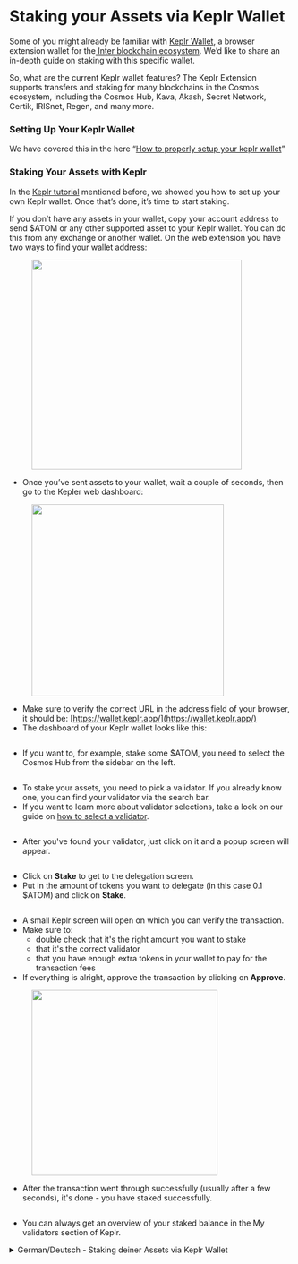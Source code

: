 # Staking your Assets via Keplr Wallet

Some of you might already be familiar with [Keplr Wallet](keplr-wallet.md), a browser extension wallet for the[ Inter blockchain ecosystem](../ibc-inter-blockchain-communication/). We’d like to share an in-depth guide on staking with this specific wallet.

So, what are the current Keplr wallet features? The Keplr Extension supports transfers and staking for many blockchains in the Cosmos ecosystem, including the Cosmos Hub, Kava, Akash, Secret Network, Certik, IRISnet, Regen, and many more.

### Setting Up Your Keplr Wallet

We have covered this in the here “[How to properly setup your keplr wallet](keplr-wallet.md)”

### Staking Your Assets with Keplr

In the [Keplr tutorial](keplr-wallet.md) mentioned before, we showed you how to set up your own Keplr wallet. Once that’s done, it’s time to start staking.&#x20;

If you don’t have any assets in your wallet, copy your account address to send $ATOM or any other supported asset to your Keplr wallet. You can do this from any exchange or another wallet. On the web extension you have two ways to find your wallet address:&#x20;

<figure><img src="../../../.gitbook/assets/image (42).png" alt="" width="375"><figcaption></figcaption></figure>

* Once you’ve sent assets to your wallet, wait a couple of seconds, then go to the Kepler web dashboard:

<figure><img src="../../../.gitbook/assets/image (43).png" alt="" width="343"><figcaption></figcaption></figure>

* Make sure to verify the correct URL in the address field of your browser, it should be: [https://wallet.keplr.app/](https://wallet.keplr.app/)
* The dashboard of your Keplr wallet looks like this:

<figure><img src="../../../.gitbook/assets/image (44).png" alt=""><figcaption></figcaption></figure>

&#x20;

* If you want to, for example, stake some $ATOM, you need to select the Cosmos Hub from the sidebar on the left.

<figure><img src="../../../.gitbook/assets/image (45).png" alt=""><figcaption></figcaption></figure>

&#x20;

* To stake your assets, you need to pick a validator. If you already know one, you can find your validator via the search bar.&#x20;
* If you want to learn more about validator selections, take a look on our guide on [how to select a validator](../participation-in-cosmos-governance/choosing-a-validator.md).

<figure><img src="../../../.gitbook/assets/image (50).png" alt=""><figcaption></figcaption></figure>



* After you've found your validator, just click on it and a popup screen will appear.

<figure><img src="../../../.gitbook/assets/image (46).png" alt=""><figcaption></figcaption></figure>



* Click on **Stake** to get to the delegation screen.
* Put in the amount of tokens you want to delegate (in this case 0.1 $ATOM) and click on **Stake**.

<figure><img src="../../../.gitbook/assets/image (47).png" alt=""><figcaption></figcaption></figure>

* A small Keplr screen will open on which you can verify the transaction.
* Make sure to:
  * double check that it's the right amount you want to stake&#x20;
  * that it's the correct validator
  * that you have enough extra tokens in your wallet to pay for the transaction fees
* If everything is alright, approve the transaction by clicking on **Approve**.

<figure><img src="../../../.gitbook/assets/image (48).png" alt="" width="332"><figcaption></figcaption></figure>

* After the transaction went through successfully (usually after a few seconds), it's done - you have staked successfully.

<figure><img src="../../../.gitbook/assets/image (49).png" alt=""><figcaption></figcaption></figure>

* You can always get an overview of your staked balance in the My validators section of Keplr.



<details>

<summary>German/Deutsch - Staking deiner Assets via Keplr Wallet</summary>

Einige sind vielleicht schon mit der Keplr Wallet vertraut, einer Browser-Erweiterung für das Inter-Blockchain-Ökosystem. An dieser Stelle möchten wir dir eine ausführliche Anleitung zum Staking mit dieser speziellen Wallet geben.&#x20;

Was sind die aktuellen Funktionen der Keplr-Wallet? Die Keplr-Erweiterung unterstützt Transfers und Staking für viele Blockchains im Cosmos-Ökosystem, darunter Cosmos Hub, Kava, Akash, Secret Network, Certik, IRISnet, Regen und viele mehr.

### Einrichtung deiner Keplr Wallet

Falls du dies noch nicht getan hast, kannst du mehr über das Einrichten deiner Keplr Wallet im Artikel errfahren.

### Staking deiner Assets mit Keplr

Im bereits erwähnten Keplr-Tutorial haben wir dir gezeigt, wie du deine eigene Keplr-Wallet einrichten kannst. Sobald das erledigt ist, ist die Zeit gekommen, mit dem Staking zu beginnen.

Wenn du noch keine Assets in deiner Wallet hast, kopiere erstmal deine Walletadresse, um $ATOM oder ein anderes unterstütztes Asset an deine Keplr-Wallet zu senden. Du kannst das von jeder Börse oder einer anderen Wallet aus tun. In der Web-Erweiterung hast du zwei Möglichkeiten, deine Wallet-Adresse zu finden:

<img src="../../../.gitbook/assets/image (42).png" alt="" data-size="original">

* Sobald du Guthaben an deine Wallet gesendet hast, warte ein paar Sekunden und gehe dann zum Kepler Web-Dashboard:

<img src="../../../.gitbook/assets/image (43).png" alt="" data-size="original">

* Vergewisser dich, dass die URL im Adressfeld deines Browsers korrekt ist. Sie sollte lauten: [https://wallet.keplr.app/](https://wallet.keplr.app/)
* Das Dashboard Ihrer Keplr-Brieftasche sieht wie folgt aus:

<img src="../../../.gitbook/assets/image (44).png" alt="" data-size="original">

&#x20;

* Wenn du z.B. $ATOM staken möchtest, wählst du den Cosmos Hub in der linken Seitenleiste aus.

<img src="../../../.gitbook/assets/image (45).png" alt="" data-size="original">

&#x20;

* Um deine $ATOM zu staken, musst du einen Validator auswählen. Wenn du bereits einen kennst, kannst du deinen Validator über die Suchleiste finden.
* Wenn du mehr über die Auswahl von Validatoren erfahren möchtest, findest du in unserem Leitfaden zur Auswahl eines Validators mehr Infos.

<img src="../../../.gitbook/assets/image (50).png" alt="" data-size="original">



* Sobald du deinen Validator gefunden hast, klicke einfach auf ihn - anschließend erscheint dieses Popup-Fenster:

<img src="../../../.gitbook/assets/image (46).png" alt="" data-size="original">



* Klicke nun auf **Stake**, um zum Delegationsbildschirm zu gelangen.&#x20;
* Gib die Menge an Token ein, die du delegieren möchtest (in diesem Fall 0,1 $ATOM) und klicken auf **Stake**.

<img src="../../../.gitbook/assets/image (47).png" alt="" data-size="original">



* Es öffnet sich ein kleines Keplr-Pop-up, auf dem du die Transaktion überprüfen kannst.&#x20;
* Achte hierbei darauf zu überprüfen
  * ob es sich um den richtigen Betrag handelt, den du staken möchtest,
  * dass es sich um den richtigen Validator handelt und
  * dass du genug zusätzliche Token in deiner Wallet hast, um die Transaktionsgebühren zu bezahlen.
* Wenn alles in Ordnung ist, genehmige die Transaktion, indem du auf **Approve** klickst.

<img src="../../../.gitbook/assets/image (48).png" alt="" data-size="original">



* Nachdem die Transaktion erfolgreich durchgeführt wurde (in der Regel nach ein paar Sekunden), ist es geschafft - du hast erfolgreich deine Tokens gestaked!

<img src="../../../.gitbook/assets/image (49).png" alt="" data-size="original">



* Du kannst dir jederzeit einen Überblick über deine gestakten Assets im Bereich **My validators** deiner Keplr-Wallet verschaffen.

</details>
